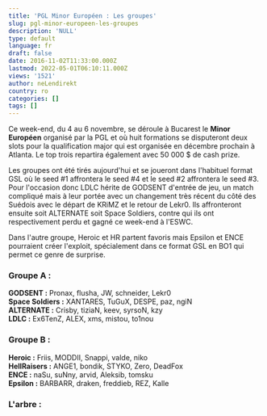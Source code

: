 ```yaml
---
title: 'PGL Minor Européen : Les groupes'
slug: pgl-minor-europeen-les-groupes
description: 'NULL'
type: default
language: fr
draft: false
date: 2016-11-02T11:33:00.000Z
lastmod: 2022-05-01T06:10:11.000Z
views: '1521'
author: neLendirekt
country: ro
categories: []
tags: []
---
```

Ce week-end, du 4 au 6 novembre, se déroule à Bucarest le **Minor Européen** organisé par la PGL et où huit formations se disputeront deux slots pour la qualification major qui est organisée en décembre prochain à Atlanta. Le top trois repartira également avec 50 000 $ de cash prize. 

Les groupes ont été tirés aujourd'hui et se joueront dans l'habituel format GSL où le seed #1 affrontera le seed #4 et le seed #2 affrontera le seed #3\. Pour l'occasion donc LDLC hérite de GODSENT d'entrée de jeu, un match compliqué mais à leur portée avec un changement très récent du côté des Suédois avec le départ de KRiMZ et le retour de Lekr0\. Ils affronteront ensuite soit ALTERNATE soit Space Soldiers, contre qui ils ont respectivement perdu et gagné ce week-end à l'ESWC.

Dans l'autre groupe, Heroic et HR partent favoris mais Epsilon et ENCE pourraient créer l'exploit, spécialement dans ce format GSL en BO1 qui permet ce genre de surprise.

### **Groupe A :**

**GODSENT :** Pronax, flusha, JW, schneider, Lekr0  
**Space Soldiers :** XANTARES, TuGuX, DESPE, paz, ngiN  
**ALTERNATE :** Crisby, tiziaN, keev, syrsoN, kzy  
**LDLC :** Ex6TenZ, ALEX, xms, mistou, to1nou

### **Groupe B :**

**Heroic :** Friis, MODDII, Snappi, valde, niko  
**HellRaisers :** ANGE1, bondik, STYKO, Zero, DeadFox  
**ENCE :** naSu, suNny, arvid, Aleksib, tomsku  
**Epsilon :** BARBARR, draken, freddieb, REZ, Kalle

### **L'arbre :**
